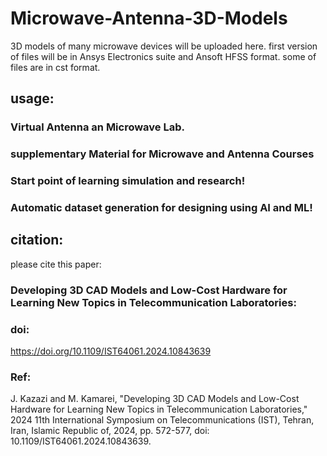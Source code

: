 # Microwave-Antenna-3D-Models
3D models of many microwave devices will be uploaded here. first version of files will be in Ansys Electronics suite and Ansoft HFSS format. some of files are in cst format.

## usage:
### Virtual Antenna an Microwave Lab.
### supplementary Material for Microwave and Antenna Courses
### Start point of learning simulation and research!
### Automatic dataset generation for designing using AI and ML!

## citation:
please cite this paper:

### Developing 3D CAD Models and Low-Cost Hardware for Learning New Topics in Telecommunication Laboratories:

### doi:
https://doi.org/10.1109/IST64061.2024.10843639

### Ref:
J. Kazazi and M. Kamarei, "Developing 3D CAD Models and Low-Cost Hardware for Learning New Topics in Telecommunication Laboratories," 2024 11th International Symposium on Telecommunications (IST), Tehran, Iran, Islamic Republic of, 2024, pp. 572-577, doi: 10.1109/IST64061.2024.10843639.


